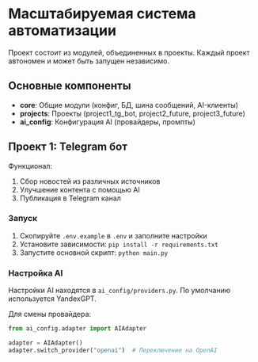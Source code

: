 # Масштабируемая система автоматизации

Проект состоит из модулей, объединенных в проекты. Каждый проект автономен и может быть запущен независимо.

## Основные компоненты

- **core**: Общие модули (конфиг, БД, шина сообщений, AI-клиенты)
- **projects**: Проекты (project1_tg_bot, project2_future, project3_future)
- **ai_config**: Конфигурация AI (провайдеры, промпты)

## Проект 1: Telegram бот

Функционал:
1. Сбор новостей из различных источников
2. Улучшение контента с помощью AI
3. Публикация в Telegram канал

### Запуск

1. Скопируйте `.env.example` в `.env` и заполните настройки
2. Установите зависимости: `pip install -r requirements.txt`
3. Запустите основной скрипт: `python main.py`

### Настройка AI

Настройки AI находятся в `ai_config/providers.py`. По умолчанию используется YandexGPT.

Для смены провайдера:
```python
from ai_config.adapter import AIAdapter

adapter = AIAdapter()
adapter.switch_provider("openai")  # Переключение на OpenAI
